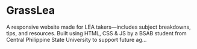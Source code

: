 # GrassLea
A responsive website made for LEA takers—includes subject breakdowns, tips, and resources. Built using HTML, CSS &amp; JS by a BSAB student from Central Philippine State University to support future ag…
